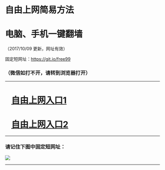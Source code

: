 ﻿# 自由上网简易方法

# 电脑、手机一键翻墙

（2017/10/09 更新，网址有效）

固定短网址：https://git.io/free99

### （微信如打不开，请转到浏览器打开）


***





# &nbsp;&nbsp; <a href="http://ft809624115.fwq-tz-1001.info/fwqtz01.html?t=10090012500 " target="_blank">自由上网入口1</a>
# &nbsp;&nbsp; <a href="http://ft112754843.fwq-tz-1002.info/fwqtz02.html?t=100900112387 " target="_blank">自由上网入口2</a>
***

### 请记住下图中固定短网址：

<img src="https://s3-us-west-2.amazonaws.com/fwq-1001/yjfq-20170905okok.png" /> 


***

